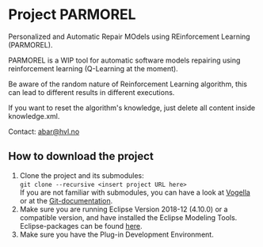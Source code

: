 # Project PARMOREL

Personalized and Automatic Repair MOdels using REinforcement Learning (PARMOREL).

PARMOREL is a WIP tool for automatic software models repairing using reinforcement learning (Q-Learning at the moment).

Be aware of the random nature of Reinforcement Learning algorithm, this can lead to different results in different executions.

If you want to reset the algorithm's knowledge, just delete all content inside knowledge.xml.

Contact: abar@hvl.no

## How to download the project
1. Clone the project and its submodules: </br>
  `git clone --recursive <insert project URL here>` </br>
  If you are not familiar with submodules, you can have a look at [Vogella](https://www.vogella.com/tutorials/GitSubmodules/article.html) or at the [Git-documentation](https://git-scm.com/book/en/v2/Git-Tools-Submodules).
2. Make sure you are running Eclipse Version 2018-12 (4.10.0) or a compatible version, and have installed the Eclipse Modeling Tools. Eclipse-packages can be found [here](https://www.eclipse.org/downloads/packages/).
3. Make sure you have the Plug-in Development Environment.
